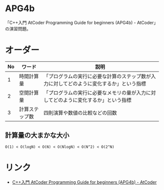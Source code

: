 # APG4b

「C++入門 AtCoder Programming Guide for beginners (APG4b) - AtCoder」の演習問題。

# オーダー

| No  | ワード     | 説明                                           |
| --- | ------- | -------------------------------------------- |
| 1   | 時間計算量   | 「プログラムの実行に必要な計算のステップ数が入力に対してどのように変化するか」という指標 |
| 2   | 空間計算量   | 「プログラムの実行に必要なメモリの量が入力に対してどのように変化するか」という指標    |
| 3   | 計算ステップ数 | 四則演算や数値の比較などの回数                              |

## 計算量の大まかな大小

```
O(1) < O(logN) < O(N) < O(NlogN) < O(N^2) < O(2^N)
```

# リンク

- [C++入門 AtCoder Programming Guide for beginners (APG4b) - AtCoder](https://atcoder.jp/contests/apg4b)
